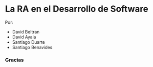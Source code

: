 # La RA en el Desarrollo de Software
Por:
- David Beltran
- David Ayala
- Santiago Duarte
- Santiago Benavides

 ### Gracias
